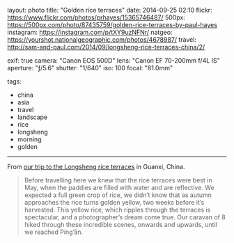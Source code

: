 layout: photo
title: "Golden rice terraces"
date: 2014-09-25 02:10
flickr: https://www.flickr.com/photos/prhayes/15365746487/
500px: https://500px.com/photo/87435759/golden-rice-terraces-by-paul-hayes
instagram: https://instagram.com/p/tXY9uzNFNr/
natgeo: https://yourshot.nationalgeographic.com/photos/4678987/
travel: http://sam-and-paul.com/2014/09/longsheng-rice-terraces-china/2/

exif: true
camera: "Canon EOS 500D"
lens: "Canon EF 70-200mm f/4L IS"
aperture: "ƒ/5.6"
shutter: "1/640"
iso: 100
focal: "81.0mm"

tags:
  - china
  - asia
  - travel
  - landscape
  - rice
  - longsheng
  - morning
  - golden
---

From [our trip to the Longsheng rice terraces](http://sam-and-paul.com/2014/09/longsheng-rice-terraces-china/) in Guanxi, China.

> Before travelling here we knew that the rice terraces were best in May, when the paddies are filled with water and are reflective. We expected a full green crop of rice, we didn’t know that as autumn approaches the rice turns golden yellow, two weeks before it’s harvested. This yellow rice, which ripples through the terraces is spectacular, and a photographer’s dream come true. Our caravan of 8 hiked through these incredible scenes, onwards and upwards, until we reached Píng’ān.

